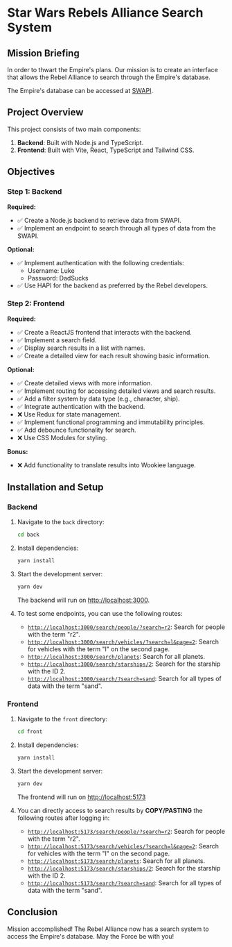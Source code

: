 # Star Wars Rebels Alliance Search System

## Mission Briefing

In order to thwart the Empire's plans. Our mission is to create an interface that allows the Rebel Alliance to search through the Empire's database.

The Empire's database can be accessed at [SWAPI](https://swapi.dev/api/).

## Project Overview

This project consists of two main components:

1. **Backend**: Built with Node.js and TypeScript.
2. **Frontend**: Built with Vite, React, TypeScript and Tailwind CSS.

## Objectives

### Step 1: Backend

**Required:**

- ✅ Create a Node.js backend to retrieve data from SWAPI.
- ✅ Implement an endpoint to search through all types of data from the SWAPI.

**Optional:**

- ✅ Implement authentication with the following credentials:
  - Username: Luke
  - Password: DadSucks
- ✅ Use HAPI for the backend as preferred by the Rebel developers.

### Step 2: Frontend

**Required:**

- ✅ Create a ReactJS frontend that interacts with the backend.
- ✅ Implement a search field.
- ✅ Display search results in a list with names.
- ✅ Create a detailed view for each result showing basic information.

**Optional:**

- ✅ Create detailed views with more information.
- ✅ Implement routing for accessing detailed views and search results.
- ✅ Add a filter system by data type (e.g., character, ship).
- ✅ Integrate authentication with the backend.
- ❌ Use Redux for state management.
- ✅ Implement functional programming and immutability principles.
- ✅ Add debounce functionality for search.
- ❌ Use CSS Modules for styling.

**Bonus:**

- ❌ Add functionality to translate results into Wookiee language.

## Installation and Setup

### Backend

1. Navigate to the `back` directory:

   ```bash
   cd back
   ```

2. Install dependencies:

   ```bash
   yarn install
   ```

3. Start the development server:

   ```bash
   yarn dev
   ```

   The backend will run on [http://localhost:3000](http://localhost:3000).

4. To test some endpoints, you can use the following routes:

    - [`http://localhost:3000/search/people/?search=r2`](http://localhost:3000/search/people/?search=r2): Search for people with the term "r2".
    - [`http://localhost:3000/search/vehicles/?search=l&page=2`](http://localhost:3000/search/vehicles/?search=l&page=2): Search for vehicles with the term "l" on the second page.
    - [`http://localhost:3000/search/planets`](http://localhost:3000/search/planets): Search for all planets.
    - [`http://localhost:3000/search/starships/2`](http://localhost:3000/search/starships/2): Search for the starship with the ID 2.
    - [`http://localhost:3000/search/?search=sand`](http://localhost:3000/search/?search=sand): Search for all types of data with the term "sand".

### Frontend

1. Navigate to the `front` directory:

   ```bash
   cd front
   ```

2. Install dependencies:

   ```bash
   yarn install
   ```

3. Start the development server:

   ```bash
   yarn dev
   ```

   The frontend will run on [http://localhost:5173](http://localhost:5173)

4. You can directly access to search results by **COPY/PASTING** the following routes after logging in:

    - [`http://localhost:5173/search/people/?search=r2`](http://localhost:5173/search/people/?search=r2): Search for people with the term "r2".
    - [`http://localhost:5173/search/vehicles/?search=l&page=2`](http://localhost:5173/search/vehicles/?search=l&page=2): Search for vehicles with the term "l" on the second page.
    - [`http://localhost:5173/search/planets`](http://localhost:5173/search/planets): Search for all planets.
    - [`http://localhost:5173/search/starships/2`](http://localhost:5173/search/starships/2): Search for the starship with the ID 2.
    - [`http://localhost:5173/search/?search=sand`](http://localhost:5173/search/?search=sand): Search for all types of data with the term "sand".

## Conclusion

Mission accomplished! The Rebel Alliance now has a search system to access the Empire's database. May the Force be with you!

